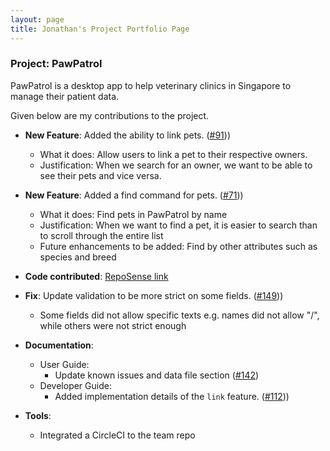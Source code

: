 ```yaml
---
layout: page
title: Jonathan's Project Portfolio Page
---
```


### Project: PawPatrol

PawPatrol is a desktop app to help veterinary clinics in Singapore to manage their patient data.

Given below are my contributions to the project.

* **New Feature**: Added the ability to link pets. ([\#91](https://github.com/AY2425S1-CS2103T-T13-3/tp/pull/91)))
  * What it does: Allow users to link a pet to their respective owners.
  * Justification: When we search for an owner, we want to be able to see their pets and vice versa.

* **New Feature**: Added a find command for pets. ([\#71](https://github.com/AY2425S1-CS2103T-T13-3/tp/pull/71)))
  * What it does: Find pets in PawPatrol by name
  * Justification: When we want to find a pet, it is easier to search than to scroll through the entire list
  * Future enhancements to be added: Find by other attributes such as species and breed

* **Code contributed**: [RepoSense link](https://nus-cs2103-ay2425s1.github.io/tp-dashboard/?search=jloh02)

* **Fix**: Update validation to be more strict on some fields. ([\#149](https://github.com/AY2425S1-CS2103T-T13-3/tp/pull/149)))
  * Some fields did not allow specific texts e.g. names did not allow "\/", while others were not strict enough

* **Documentation**:
  * User Guide:
    * Update known issues and data file section ([\#142](https://github.com/AY2425S1-CS2103T-T13-3/tp/pull/142))
  * Developer Guide:
    * Added implementation details of the `link` feature. ([\#112](https://github.com/AY2425S1-CS2103T-T13-3/tp/pull/112)))

* **Tools**:
  * Integrated a CircleCI to the team repo
